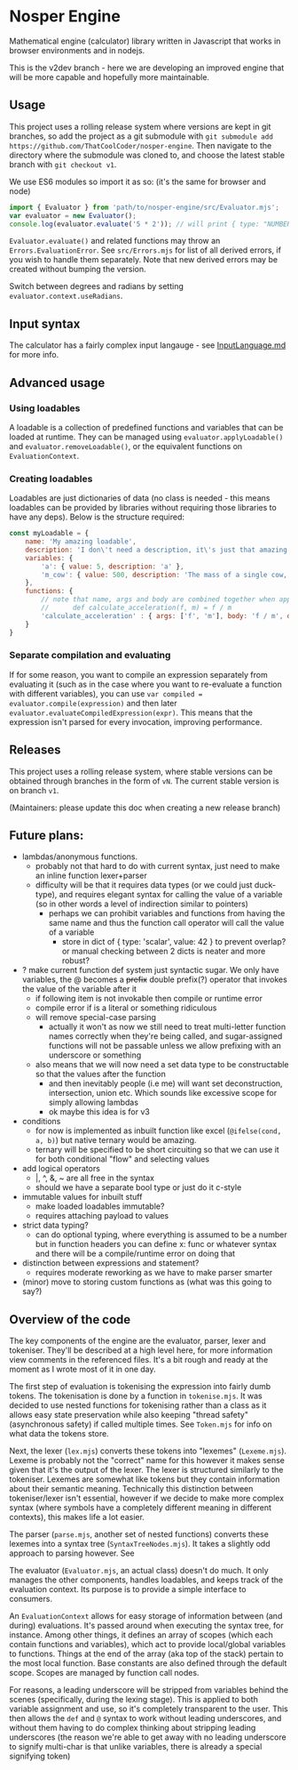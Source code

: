 # Nosper Engine

Mathematical engine (calculator) library written in Javascript that works in browser environments and in nodejs.

This is the v2dev branch - here we are developing an improved engine that will be more capable and hopefully more maintainable.

## Usage

This project uses a rolling release system where versions are kept in git branches, so add the project as a git submodule with `git submodule add https://github.com/ThatCoolCoder/nosper-engine`. Then navigate to the directory where the submodule was cloned to, and choose the latest stable branch with `git checkout v1`. 

We use ES6 modules so import it as so: (it's the same for browser and node)

```javascript
import { Evaluator } from 'path/to/nosper-engine/src/Evaluator.mjs';
var evaluator = new Evaluator();
console.log(evaluator.evaluate('5 * 2')); // will print { type: "NUMBER", value: 10 }
```

`Evaluator.evaluate()` and related functions may throw an `Errors.EvaluationError`. See `src/Errors.mjs` for list of all derived errors, if you wish to handle them separately. Note that new derived errors may be created without bumping the version.

Switch between degrees and radians by setting `evaluator.context.useRadians`.

## Input syntax

The calculator has a fairly complex input langauge - see [InputLanguage.md](InputLanguage.md) for more info.

## Advanced usage

### Using loadables

A loadable is a collection of predefined functions and variables that can be loaded at runtime. They can be managed using `evaluator.applyLoadable()` and `evaluator.removeLoadable()`, or the equivalent functions on `EvaluationContext`.

### Creating loadables

Loadables are just dictionaries of data (no class is needed - this means loadables can be provided by libraries without requiring those libraries to have any deps). Below is the structure required:
```js
const myLoadable = {
    name: 'My amazing loadable',
    description: 'I don\'t need a description, it\'s just that amazing',
    variables: {
        'a': { value: 5, description: 'a' },
        'm_cow': { value: 500, description: 'The mass of a single cow, in kilograms' },
    },
    functions: {
        // note that name, args and body are combined together when applying, so the end result would be equivalent to:
        //      def calculate_acceleration(f, m) = f / m
        'calculate_acceleration' : { args: ['f', 'm'], body: 'f / m', description: 'Calculate acceleration of an object when a force is applied' } 
    }
}
```

### Separate compilation and evaluating

If for some reason, you want to compile an expression separately from evaluating it (such as in the case where you want to re-evaluate a function with different variables), you can use `var compiled = evaluator.compile(expression)` and then later `evaluator.evaluateCompiledExpression(expr)`. This means that the expression isn't parsed for every invocation, improving performance.

## Releases

This project uses a rolling release system, where stable versions can be obtained through branches in the form of `vN`. The current stable version is on branch `v1`.

(Maintainers: please update this doc when creating a new release branch)

## Future plans:
- lambdas/anonymous functions. 
    - probably not that hard to do with current syntax, just need to make an inline function lexer+parser
    - difficulty will be that it requires data types (or we could just duck-type), and requires elegant syntax for calling the value of a variable (so in other words a level of indirection similar to pointers)
        - perhaps we can prohibit variables and functions from having the same name and thus the function call operator will call the value of a variable
            - store in dict of { type: 'scalar', value: 42 } to prevent overlap? or manual checking between 2 dicts is neater and more robust?
- ? make current function def system just syntactic sugar. We only have variables, the @ becomes a ~~prefix~~ double prefix(?) operator that invokes the value of the variable after it
    - if following item is not invokable then compile or runtime error
    - compile error if is a literal or something ridiculous
    - will remove special-case parsing
        - actually it won't as now we still need to treat multi-letter function names correctly when they're being called, and sugar-assigned functions will not be passable unless we allow prefixing with an underscore or something
    - also means that we will now need a set data type to be constructable so that the values after the function
        - and then inevitably people (i.e me) will want set deconstruction, intersection, union etc. Which sounds like excessive scope for simply allowing lambdas
        - ok maybe this idea is for v3
- conditions
    - for now is implemented as inbuilt function like excel (`@ifelse(cond, a, b)`) but native ternary would be amazing.
    - ternary will be specified to be short circuiting so that we can use it for both conditional "flow" and selecting values
- add logical operators
    - |, ^, &, ~ are all free in the syntax
    - should we have a separate bool type or just do it c-style
- immutable values for inbuilt stuff
    - make loaded loadables immutable?
    - requires attaching payload to values
- strict data typing?
    - can do optional typing, where everything is assumed to be a number but in function headers you can define x: func or whatever syntax and there will be a compile/runtime error on doing that
- distinction between expressions and statement?
    - requires moderate reworking as we have to make parser smarter
- (minor) move to storing custom functions as (what was this going to say?)

## Overview of the code

The key components of the engine are the evaluator, parser, lexer and tokeniser. They'll be described at a high level here, for more information view comments in the referenced files. It's a bit rough and ready at the moment as I wrote most of it in one day.

The first step of evaluation is tokenising the expression into fairly dumb tokens. The tokenisation is done by a function in `tokenise.mjs`. It was decided to use nested functions for tokenising rather than a class as it allows easy state preservation while also keeping "thread safety" (asynchronous safety) if called multiple times. See `Token.mjs` for info on what data the tokens store.

Next, the lexer (`lex.mjs`) converts these tokens into "lexemes" (`Lexeme.mjs`). Lexeme is probably not the "correct" name for this however it makes sense given that it's the output of the lexer. The lexer is structured similarly to the tokeniser. Lexemes are somewhat like tokens but they contain information about their semantic meaning. Technically this distinction between tokeniser/lexer isn't essential, however if we decide to make more complex syntax (where symbols have a completely different meaning in different contexts), this makes life a lot easier.

The parser (`parse.mjs`, another set of nested functions) converts these lexemes into a syntax tree (`SyntaxTreeNodes.mjs`). It takes a slightly odd approach to parsing however. See

The evaluator (`Evaluator.mjs`, an actual class) doesn't do much. It only manages the other components, handles loadables, and keeps track of the evaluation context. Its purpose is to provide a simple interface to consumers.

An `EvaluationContext` allows for easy storage of information between (and during) evaluations. It's passed around when executing the syntax tree, for instance. Among other things, it defines an array of scopes (which each contain functions and variables), which act to provide local/global variables to functions. Things at the end of the array (aka top of the stack) pertain to the most local function. Base constants are also defined through the default scope. Scopes are managed by function call nodes.

For reasons, a leading underscore will be stripped from variables behind the scenes (specifically, during the lexing stage). This is applied to both variable assignment and use, so it's completely transparent to the user. This then allows the `def` and `@` syntax to work without leading underscores, and without them having to do complex thinking about stripping leading underscores (the reason we're able to get away with no leading underscore to signify multi-char is that unlike variables, there is already a special signifying token)